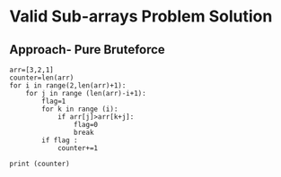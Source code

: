 # Valid Sub-arrays Problem Solution

## Approach- Pure Bruteforce
```
arr=[3,2,1]
counter=len(arr) 
for i in range(2,len(arr)+1):
	for j in range (len(arr)-i+1):
		flag=1
		for k in range (i):
			if arr[j]>arr[k+j]:
				flag=0
				break
		if flag :
			counter+=1

print (counter)

```